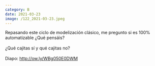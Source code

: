 ```yaml
--- 
category: B 
date: 2021-03-23 
image: /122_2021-03-23.jpeg 
--- 
```


Repasando este ciclo de modelización clásico, me pregunto si es 100% automatizable ¿Qué pensáis?<br><br>¿Qué cajitas sí y qué cajitas no?<br><br>Diapo: http://ow.ly/WBg050E0DWM